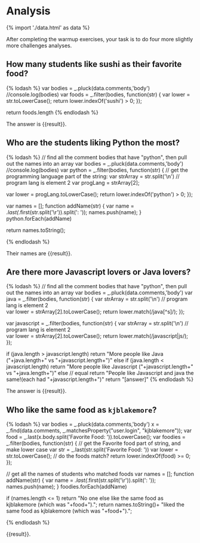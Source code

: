 # Analysis

{% import './data.html' as data %}

After completing the warmup exercises, your task is to do four more slightly
more challenges analyses.

## How many students like sushi as their favorite food?

{% lodash %}
var bodies = _.pluck(data.comments,'body')
//console.log(bodies)
var foods = _.filter(bodies, function(str) {
   var lower = str.toLowerCase();
   return lower.indexOf('sushi') > 0;
  });

return foods.length
{% endlodash %}

The answer is {{result}}.

## Who are the students liking Python the most?

{% lodash %}
// find all the comment bodies that have "python", then pull out the names into an array
var bodies = _.pluck(data.comments,'body')
//console.log(bodies)
var python = _.filter(bodies, function(str) {
	// get the programming language part of the string:
	var strArray = str.split('\n') 
	// program lang is  element 2
	var progLang = strArray[2];
	
   var lower = progLang.toLowerCase();
   return lower.indexOf('python') > 0;
  });


var names = [];
function addName(str) {
  var name = _.last(_.first(str.split('\r')).split(': '));
  names.push(name);
}
python.forEach(addName)

return names.toString();


{% endlodash %}

Their names are {{result}}.

## Are there more Javascript lovers or Java lovers?

{% lodash %}
// find all the comment bodies that have "python", then pull out the names into an array
var bodies = _.pluck(data.comments,'body')
var java = _.filter(bodies, function(str) {
	var strArray = str.split('\n') 
	// program lang is  element 2	
   var lower = strArray[2].toLowerCase();
   return lower.match(/java[^s]/);
  });
 

var javascript = _.filter(bodies, function(str) {
	var strArray = str.split('\n') 
	// program lang is  element 2	
   var lower = strArray[2].toLowerCase();
   return lower.match(/javascript|js/);
  });
 
  if (java.length > javascript.length) 
  	return "More people like Java ("+java.length+" vs "+javascript.length+")"
  else if (java.length < javascript.length)
  	return "More people like Javascript ("+javascript.length+" vs "+java.length+")"
  else  // equal
  	return "People like Javascript and java the same!(each had "+javascript.length+")"
return "[answer]"
{% endlodash %}

The answer is {{result}}.

## Who like the same food as `kjblakemore`?

{% lodash %}
var bodies = _.pluck(data.comments,'body')
x = _.find(data.comments, _.matchesProperty("user.login", "kjblakemore"));
var food = _.last(x.body.split('Favorite Food: ')).toLowerCase();
var foodies = _.filter(bodies, function(str) {
	// get the Favorite food part of string, and make lower case
	var str = _.last(str.split('Favorite Food: '))
	var lower = str.toLowerCase();
	// do the foods match?
    return lower.indexOf(food) >= 0;
  });

// get all the names of students who matched foods
var names = [];
function addName(str) {
  var name = _.last(_.first(str.split('\r')).split(': '));
  names.push(name);
}
foodies.forEach(addName)

if (names.length <= 1) return "No one else like the same food as kjblakemore (which was "+food+").";
return names.toString()+ "liked the same food as kjblakemore (which was "+food+").";

{% endlodash %}

{{result}}.
